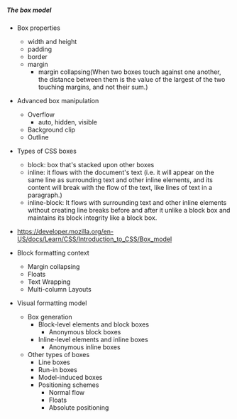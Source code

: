 ##### The box model
- Box properties
    - width and height
    - padding
    - border
    - margin
        - margin collapsing(When two boxes touch against one another, the distance between them is the value of the largest of the two touching margins, and not their sum.)
- Advanced box manipulation
    - Overflow
        - auto, hidden, visible
    - Background clip
    - Outline
- Types of CSS boxes
    - block: box that's stacked upon other boxes 
    - inline: it flows with the document's text (i.e. it will appear on the same line as surrounding text and other inline elements, and its content will break with the flow of the text, like lines of text in a paragraph.) 
    - inline-block: It flows with surrounding text and other inline elements without creating line breaks before and after it unlike a block box and maintains its block integrity like a block box. 
- https://developer.mozilla.org/en-US/docs/Learn/CSS/Introduction_to_CSS/Box_model
- Block formatting context
    - Margin collapsing
    - Floats
    - Text Wrapping
    - Multi-column Layouts

- Visual formatting model
    - Box generation
        - Block-level elements and block boxes
            - Anonymous block boxes
        - Inline-level elements and inline boxes
            - Anonymous inline boxes
    - Other types of boxes
        - Line boxes
        - Run-in boxes
        - Model-induced boxes
        - Positioning schemes
            - Normal flow
            - Floats
            - Absolute positioning
